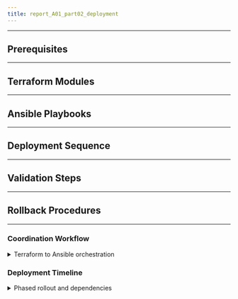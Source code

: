 ```yaml
---
title: report_A01_part02_deployment
---
```


---
## Prerequisites
---
## Terraform Modules
---
## Ansible Playbooks
---
## Deployment Sequence
---
## Validation Steps
---
## Rollback Procedures
---

### Coordination Workflow
<details>
<summary>Terraform to Ansible orchestration</summary>

---
- [TODO] Diagram source: `docs/diagrams/A01/coordination_workflow.mmd`
- Technical Explanation: [TODO]
- Business Summary: [TODO]
- Diagram:
  ```mermaid
  %% TODO: Link to docs/diagrams/A01/coordination_workflow.mmd
  ```
---

</details>

### Deployment Timeline
<details>
<summary>Phased rollout and dependencies</summary>

---
- [TODO] Diagram source: `docs/diagrams/A01/deployment_timeline.mmd`
- Technical Explanation: [TODO]
- Business Summary: [TODO]
- Diagram:
  ```mermaid
  %% TODO: Link to docs/diagrams/A01/deployment_timeline.mmd
  ```
---

</details>


